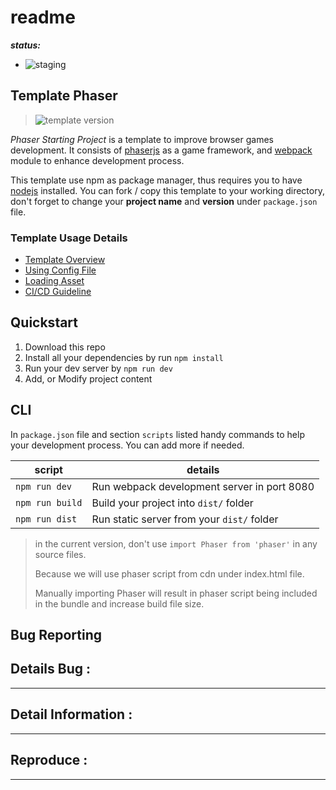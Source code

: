 # readme

__*status:*__
- ![staging](https://github.com/prothegee/deusproject.lothar.phaser/actions/workflows/staging-ci_cd.yml/badge.svg)
<!-- - production __TBD__ -->

## Template Phaser

> ![template version](https://img.shields.io/badge/Phaser_Template-3.4.1-brightgreen)


*Phaser Starting Project* is a template to improve browser games development. 
It consists of [phaserjs](https://phaser.io/phaser3) as a game framework, 
and [webpack](https://webpack.js.org/) module to enhance development process.

This template use npm as package manager, thus requires you to have [nodejs](https://nodejs.org/en/) installed. 
You can fork / copy this template to your working directory, 
don't forget to change your **project name** and **version** under `package.json` file.

### Template Usage Details

* [Template Overview](docs/template-overview.md)
* [Using Config File](docs/config-files.md)
* [Loading Asset](docs/loading-assets.md)
* [CI/CD Guideline](docs/ci-cd-guideline.md)

## Quickstart
1. Download this repo
2. Install all your dependencies by run `npm install`
3. Run your dev server by `npm run dev`
4. Add, or Modify project content 

## CLI

In `package.json` file and section `scripts` listed handy commands to help your development process. You can add more if needed.

| script          | details                                     |
| --------------- | ------------------------------------------- |
| `npm run dev`   | Run webpack development server in port 8080 |
| `npm run build` | Build your project into `dist/` folder      |
| `npm run dist`  | Run static server from your `dist/` folder  |

> in the current version, don't use `import Phaser from 'phaser'` in any source files. 
> 
> Because we will use phaser script from cdn under index.html file.
> 
> Manually importing Phaser will result in phaser script being included in the bundle and increase build file size.

## Bug Reporting

Details Bug :
---
<!-- Jelaskan secara detail terkait bug yang terjadi
--->
***

Detail Information :
---
<!--- Berisi bukti saat bug terjadi atau saat reproduce bug seperti:
1. Device : (Device yang digunakan saat tes atau saat menemukan bug)
2. User ID / Username: (Isi jika ada)
3. Screenshot Bug
4. Link Video Screenrecorder cara memunculkan bug (Video upload dulu ke Google/OneDrive)
--->
***

Reproduce :
---
<!--Jelaskan step by step cara reproduce bug, contoh :
1. Login Facebook
2. Masukkan Email dan Password
3. Muncul Pop Up Reward dari Login Facebook
4. Matikan Koneksi
5. Tekan tombol Ok di Pop Up Reward
6. Muncul pop up reconnect
7. Nyalakan Koneksi
8. Tekan tombol ok di pop up reconnect
9. Reward tidak masuk
--->  
***
